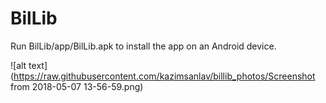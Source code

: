 # BilLib

Run BilLib/app/BilLib.apk to install the app on an Android device. 

![alt text](https://raw.githubusercontent.com/kazimsanlav/billib_photos/Screenshot from 2018-05-07 13-56-59.png)
